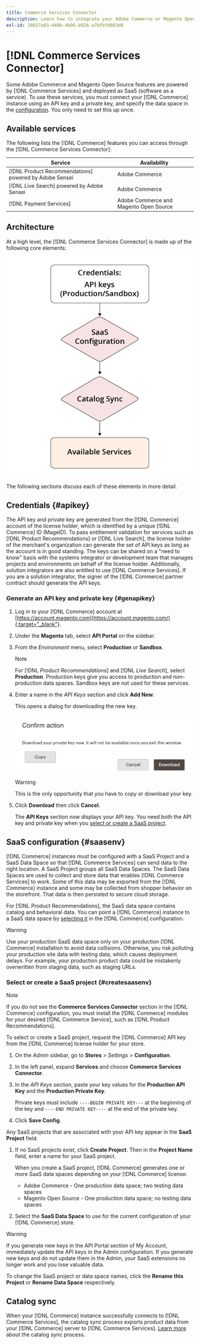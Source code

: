 ```yaml
---
title: Commerce Services Connector
description: Learn how to integrate your Adobe Commerce or Magento Open Source instance to services using an API key and a private key.
exl-id: 28027a83-449b-4b96-b926-a7bfbfd883d8
---
```

# [!DNL Commerce Services Connector]

Some Adobe Commerce and Magento Open Source features are powered by [!DNL Commerce Services]  and deployed as SaaS (software as a service). To use these services, you must connect your [!DNL Commerce] instance using an API key and a private key, and specify the data space in the [configuration](https://docs.magento.com/user-guide/configuration/services/saas.html). You only need to set this up once.

## Available services

The following lists the [!DNL Commerce] features you can access through the [!DNL Commerce Services Connector]:

| Service | Availability |
| ---|--- |
|[!DNL Product Recommendations] powered by Adobe Sensei| Adobe Commerce|
|[!DNL Live Search] powered by Adobe Sensei | Adobe Commerce|
|[!DNL Payment Services] | Adobe Commerce and Magento Open Source|

## Architecture

At a high level, the [!DNL Commerce Services Connector] is made up of the following core elements:

![Commerce Services Connector Architecture](assets/saas-config-sync-workflow.png)

The following sections discuss each of these elements in more detail.

## Credentials {#apikey}

The API key and private key are generated from the [!DNL Commerce] account of the license holder, which is identified by a unique [!DNL Commerce] ID (MageID). To pass entitlement validation for services such as [!DNL Product Recommendations] or [!DNL Live Search], the license holder of the merchant's organization can generate the set of API keys as long as the account is in good standing. The keys can be shared on a "need to know" basis with the systems integrator or development team that manages projects and environments on behalf of the license holder. Additionally, solution integrators are also entitled to use [!DNL Commerce Services]. If you are a solution integrator, the signer of the [!DNL Commerce] partner contract should generate the API keys.

### Generate an API key and private key {#genapikey}

1. Log in to your [!DNL Commerce] account at [https://account.magento.com](https://account.magento.com/){:target="_blank"}.

1. Under the **Magento** tab, select **API Portal** on the sidebar.

1. From the _Environment_ menu, select **Production** or **Sandbox**.

   >[!NOTE]
   >
   > For [!DNL _Product Recommendations_] and [!DNL _Live Search_], select **Production**. Production keys give you access to production and non-production data spaces. Sandbox keys are not used for these services.

1. Enter a name in the _API Keys_ section and click **Add New**.

   This opens a dialog for downloading the new key.

   ![Download private key](assets/download-api-private-key.png)

   >[!WARNING]
   >
   > This is the only opportunity that you have to copy or download your key.

1. Click **Download** then click **Cancel**.

   The **API Keys** section now displays your API key. You need both the API key and private key when you [select or create a SaaS project](#createsaasenv).

## SaaS configuration {#saasenv}

[!DNL Commerce] instances must be configured with a SaaS Project and a SaaS Data Space so that [!DNL Commerce Services] can send data to the right location. A SaaS Project groups all SaaS Data Spaces. The SaaS Data Spaces are used to collect and store data that enables [!DNL Commerce Services] to work. Some of this data may be exported from the [!DNL Commerce] instance and some may be collected from shopper behavior on the storefront. That data is then persisted to secure cloud storage.

For [!DNL Product Recommendations], the SaaS data space contains catalog and behavioral data. You can point a [!DNL Commerce] instance to a SaaS data space by [selecting it](https://docs.magento.com/user-guide/configuration/services/saas.html) in the [!DNL Commerce] configuration.

>[!WARNING]
>
> Use your production SaaS data space only on your production [!DNL Commerce] installation to avoid data collisions. Otherwise, you risk polluting your production site data with testing data, which causes deployment delays. For example, your production product data could be mistakenly overwritten from staging data, such as staging URLs.

### Select or create a SaaS project {#createsaasenv}

>[!NOTE]
>
> If you do not see the **Commerce Services Connector** section in the [!DNL Commerce] configuration, you must install the [!DNL Commerce] modules for your desired [!DNL Commerce Service], such as [!DNL Product Recommendations].

To select or create a SaaS project, request the [!DNL Commerce] API key from the [!DNL Commerce] license holder for your store.

1. On the _Admin_ sidebar, go to **Stores** > _Settings_ > **Configuration**.

1. In the left panel, expand **Services** and choose **Commerce Services Connector**.

1. In the _API Keys_ section, paste your key values for the **Production API Key** and the **Production Private Key**.

   Private keys must include `----BEGIN PRIVATE KEY---` at the beginning of the key and `----END PRIVATE KEY----` at the end of the private key.

1. Click **Save Config**.

  Any SaaS projects that are associated with your API key appear in the **SaaS Project** field.

1. If no SaaS projects exist, click **Create Project**. Then in the **Project Name** field, enter a name for your SaaS project.

   When you create a SaaS project, [!DNL Commerce] generates one or more SaaS data spaces depending on your [!DNL Commerce] license:
   - Adobe Commerce - One production data space; two testing data spaces
   - Magento Open Source - One production data space; no testing data spaces

1. Select the **SaaS Data Space** to use for the current configuration of your [!DNL Commerce] store.

>[!WARNING]
>
> If you generate new keys in the API Portal section of My Account, immediately update the API keys in the Admin configuration. If you generate new keys and do not update them in the Admin, your SaaS extensions no longer work and you lose valuable data.

To change the SaaS project or data space names, click the **Rename this Project** or **Rename Data Space** respectively.

## Catalog sync

When your [!DNL Commerce] instance successfully connects to [!DNL Commerce Services], the catalog sync process exports product data from your [!DNL Commerce] server to [!DNL Commerce Services]. [Learn more](catalog-sync.md) about the catalog sync process.
